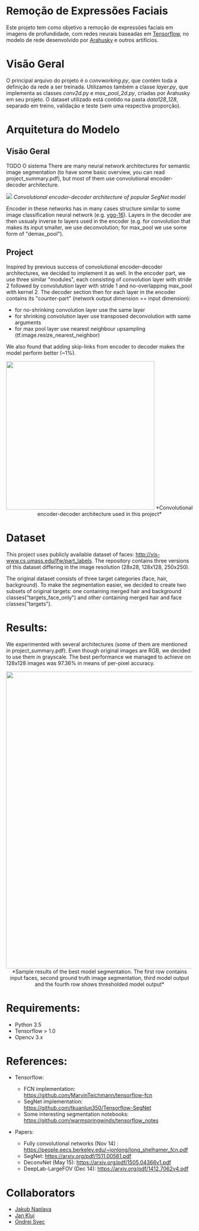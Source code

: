 # Remoção de Expressões Faciais

Este projeto tem como objetivo a remoção de expressões faciais em imagens de profundidade, com redes neurais baseadas em [Tensorflow](https://github.com/tensorflow/tensorflow/), no modelo de rede desenvolvido por [Arahusky](https://github.com/arahusky/Tensorflow-Segmentation) e outros artifícios. 

# Visão Geral

O principal arquivo do projeto é o *convworking.py*, que contém toda a definição da rede a ser treinada.
Utilizamos também a classe *layer.py*, que implementa as classes *conv2d.py* e *max_pool_2d.py*, criadas por Arahusky em seu projeto.
O dataset utilizado está contido na pasta *data128_128*, separado em treino, validação e teste (sem uma respectiva proporção).

# Arquitetura do Modelo

## Visão Geral
TODO
O sistema
There are many neural network architectures for semantic image segmentation (to have some basic overview, you can read project_summary.pdf), but most of them use convolutional encoder-decoder architecture.

![](http://mi.eng.cam.ac.uk/projects/segnet/images/segnet.png)
*Convolutional encoder-decoder architecture of popular SegNet model*

Encoder in these networks has in many cases structure similar to some image classification neural network (e.g. [vgg-16](https://github.com/tensorflow/tensorflow/blob/master/tensorflow/contrib/slim/python/slim/nets/vgg.py)). Layers in the decoder are then ussualy inverse to layers used in the encoder (e.g. for convolution that makes its input smaller, we use deconvolution; for max_pool we use some form of "demax_pool").

## Project

Inspired by previous success of convolutional encoder-decoder architectures, we decided to implement it as well. In the encoder part, we use three similar "modules", each consisting of convolution layer with stride 2 followed by convolutution layer with stride 1 and no-overlapping max_pool with kernel 2. The decoder section then for each layer in the encoder contains its "counter-part" (network output dimension == input dimension):
- for no-shrinking convolution layer use the same layer
- for shrinking convolution layer use transposed deconvolution with same arguments
- for max pool layer use nearest neighbour upsampling (tf.image.resize_nearest_neighbor)

We also found that adding skip-links from encoder to decoder makes the model perform better (~1%).

<center>
<img src="https://raw.githubusercontent.com/arahusky/Tensorflow-Segmentation/master/model.png" width="400">
*Convolutional encoder-decoder architecture used in this project*
</center>

# Dataset

This project uses publicly available dataset of faces: http://vis-www.cs.umass.edu/lfw/part_labels. The repository contains three versions of this dataset differing in the image resolution (28x28, 128x128, 250x250). 

The original dataset consists of three target categories (face, hair, background). To make the segmentation easier, we decided to create two subsets of original targets: one containing merged hair and background classes("targets_face_only") and other containing merged hair and face classes("targets"). 

# Results:

We experimented with several architectures (some of them are mentioned in project_summary.pdf). Even though original images are RGB, we decided to use them in grayscale. The best performance we managed to achieve on 128x128 images was 97.36% in means of per-pixel accuracy.

<center>
<img src="https://raw.githubusercontent.com/arahusky/Tensorflow-Segmentation/master/results.png" width="800">
*Sample results of the best model segmentation. The first row contains input faces, second ground truth image segmentation, third model output and the fourth row shows thresholded model output*
</center>

# Requirements:
- Python 3.5
- Tensorflow > 1.0
- Opencv 3.x

# References:

- Tensorflow:
  - FCN implementation: https://github.com/MarvinTeichmann/tensorflow-fcn
  - SegNet implementation: https://github.com/tkuanlun350/Tensorflow-SegNet
  - Some interesting segmentation notebooks: https://github.com/warmspringwinds/tensorflow_notes 

- Papers:
  - Fully convolutional networks (Nov 14) : https://people.eecs.berkeley.edu/~jonlong/long_shelhamer_fcn.pdf
  - SegNet: https://arxiv.org/pdf/1511.00561.pdf
  - DeconvNet (May 15): https://arxiv.org/pdf/1505.04366v1.pdf
  - DeepLab-LargeFOV (Dec 14): https://arxiv.org/pdf/1412.7062v4.pdf

# Collaborators

- [Jakub Naplava](https://github.com/arahusky)
- [Jan Kluj](https://github.com/Honkl)
- [Ondrej Svec](https://github.com/svecon/)
